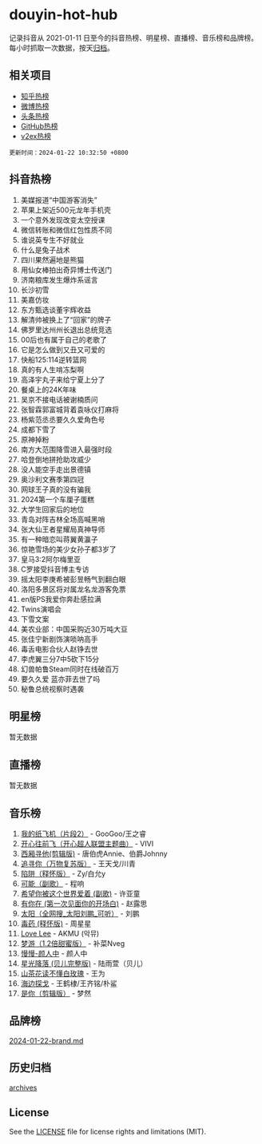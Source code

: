 # douyin-hot-hub

记录抖音从 2021-01-11 日至今的抖音热榜、明星榜、直播榜、音乐榜和品牌榜。每小时抓取一次数据，按天[归档](archives)。

## 相关项目

- [知乎热榜](https://github.com/lonnyzhang423/zhihu-hot-hub)
- [微博热榜](https://github.com/lonnyzhang423/weibo-hot-hub)
- [头条热榜](https://github.com/lonnyzhang423/toutiao-hot-hub)
- [GitHub热榜](https://github.com/lonnyzhang423/github-hot-hub)
- [v2ex热榜](https://github.com/lonnyzhang423/v2ex-hot-hub)


`更新时间：2024-01-22 10:32:50 +0800`

## 抖音热榜

1. 美媒报道“中国游客消失”
1. 苹果上架近500元龙年手机壳
1. 一个意外发现改变太空授课
1. 微信转账和微信红包性质不同
1. 谁说英专生不好就业
1. 什么是兔子战术
1. 四川果然遍地是熊猫
1. 用仙女棒拍出奇异博士传送门
1. 济南粮库发生爆炸系谣言
1. 长沙初雪
1. 美嘉仿妆
1. 东方甄选谈董宇辉收益
1. 解清帅被换上了“回家”的牌子
1. 佛罗里达州州长退出总统竞选
1. 00后也有属于自己的老歌了
1. 它是怎么做到又丑又可爱的
1. 快船125:114逆转篮网
1. 真的有人生啃冻梨啊
1. 高泽宇丸子来给宁夏上分了
1. 餐桌上的24K年味
1. 吴京不接电话被谢楠质问
1. 张智霖郭富城背着袁咏仪打麻将
1. 杨紫范丞丞要久久爱角色号
1. 成都下雪了
1. 原神掉粉
1. 南方大范围降雪进入最强时段
1. 哈登倒地拼抢助攻威少
1. 没人能空手走出景德镇
1. 奥沙利文赛季第四冠
1. 网球王子真的没有骗我
1. 2024第一个车厘子蛋糕
1. 大学生回家后的地位
1. 青岛对阵吉林全场高喊黑哨
1. 张大仙王者星耀局真神导师
1. 有一种暗恋叫蒋翼黄瀛子
1. 惊艳雪场的美少女孙子都3岁了
1. 皇马3:2阿尔梅里亚
1. C罗接受抖音博主专访
1. 摇太阳李庚希被彭昱畅气到翻白眼
1. 洛阳多景区将对属龙名龙游客免票
1. en版PS我爱你奔赴感拉满
1. Twins演唱会
1. 下雪文案
1. 美农业部：中国采购近30万吨大豆
1. 张佳宁新剧饰演唢呐高手
1. 毒舌电影合伙人赵铮去世
1. 李虎翼三分7中5砍下15分
1. 幻兽帕鲁Steam同时在线破百万
1. 要久久爱 蓝亦菲去世了吗
1. 秘鲁总统视察时遇袭

## 明星榜

暂无数据

## 直播榜

暂无数据

## 音乐榜

1. [我的纸飞机（片段2）](https://sf86-cdn-tos.douyinstatic.com/obj/tos-cn-ve-2774/oM2ZrKcg2CD5AeRB2gkeXOFB1IxAGJdZPazYHf) - GooGoo/王之睿
1. [开心往前飞（开心超人联盟主题曲）](https://sf6-cdn-tos.douyinstatic.com/obj/tos-cn-ve-2774/9d8fb7c82cf1421fb93a9fe925275e0a) - VIVI
1. [西厢寻他(剪辑版)](https://sf3-cdn-tos.douyinstatic.com/obj/tos-cn-ve-2774/oUsAVfAQKlRNxEv5qxvIB8o5qmIWUcXbzJKJhw) - 唐伯虎Annie、伯爵Johnny
1. [追寻你（万物复苏版）](https://sf86-cdn-tos.douyinstatic.com/obj/tos-cn-ve-2774/oYeAZJsbjIDit9APmBg8u6uDUQnHmoCf3gbo74) - 王天戈/川青
1. [陷阱（释怀版）](https://sf3-cdn-tos.douyinstatic.com/obj/tos-cn-ve-2774/oE8C21LeZrzKLDFfQYgMzx4GAIHageG5IzayY7) - Zy/白允y
1. [可能（副歌）](https://sf86-cdn-tos.douyinstatic.com/obj/tos-cn-ve-2774/cde1731888894259b333569393c2fb51) - 程响
1. [希望你被这个世界爱着 (副歌)](https://sf86-cdn-tos.douyinstatic.com/obj/tos-cn-ve-2774/oUHCmWQfZlE3QQBKBeD8rCFLpJzPgCpImhsxMt) - 许亚童
1. [有你在 (第一次见面你的开场白)](https://sf86-cdn-tos.douyinstatic.com/obj/tos-cn-ve-2774/oAthrQ3ClJBfI57uBoFEgNDYtNCZ0TSYQQfxQ0) - 赵露思
1. [太阳（全网搜_太阳刘鹏_可听）](https://sf3-cdn-tos.douyinstatic.com/obj/tos-cn-ve-2774/ogWbyIQnlBFImVbeDocRdCIYtBHlbJXgfZMvgz) - 刘鹏
1. [毒药 (释怀版)](https://sf86-cdn-tos.douyinstatic.com/obj/tos-cn-ve-2774/oYILMEAzspdZBIzy4frJNB8ZHPHWAhiwowd4Ad) - 周星星
1. [Love Lee](https://sf3-cdn-tos.douyinstatic.com/obj/tos-cn-ve-2774/o05GbkJGbCBTdDnMtB0fwOYgkeZp23vrWQDQBS) - AKMU (악뮤)
1. [梦游（1.2倍甜蜜版）](https://sf3-cdn-tos.douyinstatic.com/obj/tos-cn-ve-2774/o4gyAUm8hwufoEABmwVIiQtHsFuGzAEEWtNMzo) - 补菜Nveg
1. [慢慢-颜人中](https://sf3-cdn-tos.douyinstatic.com/obj/tos-cn-ve-2774/ocjHNfBXdBxQNC8ZGAeoLMFTUgtBg8bkExunDC) - 颜人中
1. [星光降落 (贝儿完整版)](https://sf6-cdn-tos.douyinstatic.com/obj/tos-cn-ve-2774/okwB9hAwyAtsFFkFBzAX1hOOfQuIoMNs0W2Mwr) - 陆雨萱（贝儿）
1. [山茶花读不懂白玫瑰](https://sf86-cdn-tos.douyinstatic.com/obj/tos-cn-ve-2774/osfn8B7DktrRHEPJgPCfDbw7QDQEkwC16BxZg9) - 王为
1. [海边探戈](https://sf86-cdn-tos.douyinstatic.com/obj/tos-cn-ve-2774/os9gE0VQCGqt6VQkZDyBBYvfSDY0QFe3vVmubn) - 王鹤棣/王齐铭/朴鲨
1. [是你（剪辑版）](https://sf86-cdn-tos.douyinstatic.com/obj/tos-cn-ve-2774/46019dae783c4c969944217fe1cfafc4) - 梦然

## 品牌榜

[2024-01-22-brand.md](archives/2024-01-22-brand.md)

## 历史归档

[archives](archives)

## License

See the [LICENSE](LICENSE) file for license rights and limitations (MIT).
